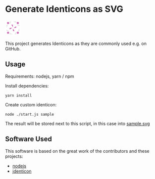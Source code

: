 # Generate Identicons as SVG

<img src="./sample.svg" style="width: 50px;" alt="Sample Identicon" />

This project generates Identicons as they are commonly used e.g. on GitHub. 

## Usage

Requirements: nodejs, yarn / npm

Install dependencies:

    yarn install

Create custom identicon:

    node ./start.js sample

The result will be stored next to this script, in this case into
[sample.svg](sample.svg)

## Software Used

This software is based on the great work of the contributors and these projects:

* [nodejs](https://github.com/nodejs/node)
* [jdenticon](https://github.com/dmester/jdenticon)